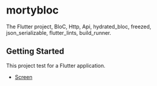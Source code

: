 # mortybloc

The Flutter project, BloC, Http, Api, hydrated_bloc, freezed, json_serializable, flutter_lints, build_runner.

## Getting Started

This project test for a Flutter application.

- [Screen](https://prnt.sc/26cktaa)
